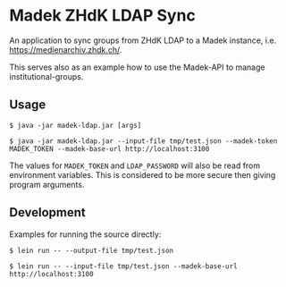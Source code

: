 # Madek ZHdK LDAP Sync

An application to sync groups from ZHdK LDAP to a Madek instance, i.e. https://medienarchiv.zhdk.ch/.

This serves also as an example how to use the Madek-API to manage institutional-groups.

## Usage


    $ java -jar madek-ldap.jar [args]

    $ java -jar madek-ldap.jar --input-file tmp/test.json --madek-token MADEK_TOKEN --madek-base-url http://localhost:3100

The values for `MADEK_TOKEN` and `LDAP_PASSWORD` will also be read from
environment variables. This is considered to be more secure then giving program
arguments.

## Development

Examples for running the source directly:

    $ lein run -- --output-file tmp/test.json

    $ lein run -- --input-file tmp/test.json --madek-base-url http://localhost:3100



